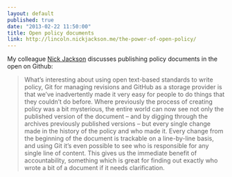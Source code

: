```yaml
---
layout: default
published: true
date: "2013-02-22 11:50:00"
title: Open policy documents
link: http://lincoln.nickjackson.me/the-power-of-open-policy/
---
```


My colleague [Nick Jackson](https://twitter.com/jacksonj04) discusses publishing policy documents in the open on Github:

> What’s interesting about using open text-based standards to write policy, Git for managing revisions and GitHub as a storage provider is that we’ve inadvertently made it very easy for people to do things that they couldn’t do before.
Where previously the process of creating policy was a bit mysterious, the entire world can now see not only the published version of the document – and by digging through the archives previously published versions – but every single change made in the history of the policy and who made it. Every change from the beginning of the document is trackable on a line-by-line basis, and using Git it’s even possible to see who is responsible for any single line of content. This gives us the immediate benefit of accountability, something which is great for finding out exactly who wrote a bit of a document if it needs clarification.